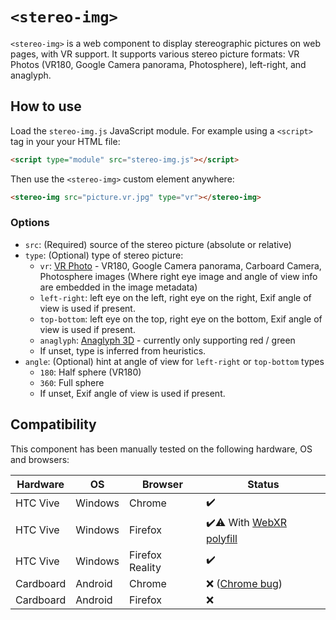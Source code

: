 # `<stereo-img>`

`<stereo-img>` is a web component to display stereographic pictures on web pages, with VR support.
It supports various stereo picture formats: VR Photos (VR180, Google Camera panorama, Photosphere), left-right, and anaglyph.

## How to use

Load the `stereo-img.js` JavaScript module. For example using a `<script>` tag in your your HTML file:

```html
<script type="module" src="stereo-img.js"></script>
```

Then use the `<stereo-img>` custom element anywhere:

```html
<stereo-img src="picture.vr.jpg" type="vr"></stereo-img>
```


### Options

* `src`: (Required) source of the stereo picture (absolute or relative)
* `type`: (Optional) type of stereo picture:
  - `vr`: [VR Photo](https://developers.google.com/vr/reference/cardboard-camera-vr-photo-format) - VR180, Google Camera panorama, Carboard Camera, Photosphere images (Where right eye image and angle of view info are embedded in the image metadata) 
  - `left-right`: left eye on the left, right eye on the right, Exif angle of view is used if present.
  - `top-bottom`: left eye on the top, right eye on the bottom, Exif angle of view is used if present.
  - `anaglyph`: [Anaglyph 3D](https://en.wikipedia.org/wiki/Anaglyph_3D) - currently only supporting red / green
  - If unset, type is inferred from heuristics.
* `angle`: (Optional) hint at angle of view for `left-right` or `top-bottom` types
  - `180`: Half sphere (VR180)
  - `360`: Full sphere
  - If unset, Exif angle of view is used if present.

## Compatibility

This component has been manually tested on the following hardware, OS and browsers:

| Hardware    | OS          | Browser         | Status |
| ----------- | -------     | --------------- | ------ |
| HTC Vive    | Windows     | Chrome          | ✔️
| HTC Vive    | Windows     | Firefox         | ✔️⚠️ With [WebXR polyfill](https://github.com/immersive-web/webxr-polyfill)
| HTC Vive    | Windows     | Firefox Reality | ✔️
| Cardboard   | Android     | Chrome          | ❌ ([Chrome bug](https://bugs.chromium.org/p/chromium/issues/detail?id=1267732))
| Cardboard   | Android     | Firefox         | ❌
